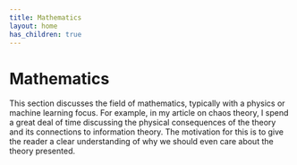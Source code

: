 ```yaml
---
title: Mathematics
layout: home
has_children: true
---
```


# Mathematics

This section discusses the field of mathematics, typically with a physics or machine learning focus. For example, in my article on chaos theory, I spend a great deal of time discussing the physical consequences of the theory and its connections to information theory. The motivation for this is to give the reader a clear understanding of why we should even care about the theory presented.